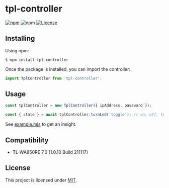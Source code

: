 # tpl-controller

[![npm](https://img.shields.io/npm/v/tpl-controller)](https://www.npmjs.com/package/tpl-controller)
![npm](https://img.shields.io/npm/dw/tpl-controller?label=↓)
[![License](https://img.shields.io/badge/License-MIT-blue.svg)](https://github.com/aoephtua/tpl-controller/blob/master/LICENSE)

## Installing

Using npm:

    $ npm install tpl-controller

Once the package is installed, you can import the controller:

```javascript
import TplController from 'tpl-controller';
```

## Usage

```javascript
const tplController = new TplController({ ipAddress, password });

const { state } = await tplController.turnLed('toggle'); // on, off, toggle
```

See [example.mjs](src/example.mjs) to get an insight.

## Compatibility

- TL-WA850RE 7.0 (1.0.10 Build 211117)

## License

This project is licensed under [MIT](LICENSE).